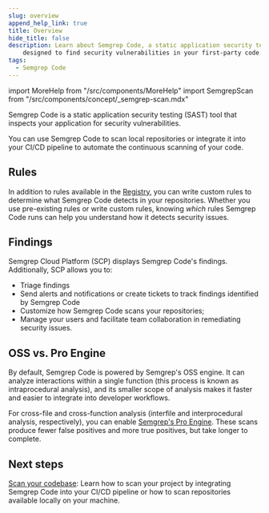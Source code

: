 ```yaml
---
slug: overview
append_help_link: true
title: Overview
hide_title: false
description: Learn about Semgrep Code, a static application security testing (SAST) tool |
    designed to find security vulnerabilities in your first-party code.
tags:
  - Semgrep Code
---
```


import MoreHelp from "/src/components/MoreHelp"
import SemgrepScan from "/src/components/concept/_semgrep-scan.mdx"

Semgrep Code is a static application security testing (SAST) tool that inspects your application for security vulnerabilities.

You can use Semgrep Code to scan local repositories or integrate it into your CI/CD pipeline to automate the continuous scanning of your code.

## Rules

<SemgrepScan />

In addition to rules available in the [Registry](https://semgrep.dev/r), you can write custom rules to determine what Semgrep Code detects in your repositories. Whether you use pre-existing rules or write custom rules, knowing *which* rules Semgrep Code runs can help you understand how it detects security issues.

## Findings

Semgrep Cloud Platform (SCP) displays Semgrep Code's findings. Additionally, SCP allows you to:

* Triage findings
* Send alerts and notifications or create tickets to track findings identified by Semgrep Code
* Customize how Semgrep Code scans your repositories;
* Manage your users and facilitate team collaboration in remediating security issues.

## OSS vs. Pro Engine

By default, Semgrep Code is powered by Semgrep's OSS engine. It can analyze interactions within a single function (this process is known as intraprocedural analysis), and its smaller scope of analysis makes it faster and easier to integrate into developer workflows.

For cross-file and cross-function analysis (interfile and interprocedural analysis, respectively), you can enable [Semgrep's Pro Engine](/semgrep-code/semgrep-pro-engine-intro/). These scans produce fewer false positives and more true positives, but take longer to complete.

## Next steps

[Scan your codebase](/semgrep-code/getting-started): Learn how to scan your project by integrating Semgrep Code into your CI/CD pipeline or how to scan repositories available locally on your machine.

<MoreHelp />
